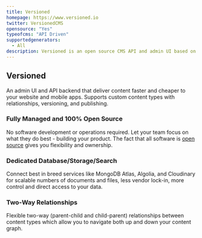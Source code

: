 ```yaml
---
title: Versioned
homepage: https://www.versioned.io
twitter: VersionedCMS
opensource: "Yes"
typeofcms: "API Driven"
supportedgenerators:
  - All
description: Versioned is an open source CMS API and admin UI based on Node.js/MongoDB/Vue.js
---
```

## Versioned

An admin UI and API backend that deliver content faster and cheaper to your website and mobile apps. Supports custom content types with relationships, versioning, and publishing.

### Fully Managed and 100% Open Source

No software development or operations required. Let your team focus on what they do best - building your product. The fact that all software is [open source](https://github.com/versioned-cms) gives you flexibility and ownership.

### Dedicated Database/Storage/Search

Connect best in breed services like MongoDB Atlas, Algolia, and Cloudinary for scalable numbers of documents and files, less vendor lock-in, more control and direct access to your data.

### Two-Way Relationships

Flexible two-way (parent-child and child-parent) relationships between content types which allow you to navigate both up and down your content graph.
